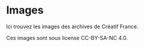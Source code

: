 # Images

Ici trouvez les images des archives de Créatif France.

Ces images sont sous license CC-BY-SA-NC 4.0.
